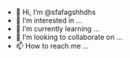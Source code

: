 - 👋 Hi, I’m @sfafagshhdhs
- 👀 I’m interested in ...
- 🌱 I’m currently learning ...
- 💞️ I’m looking to collaborate on ...
- 📫 How to reach me ...

<!---
sfafagshhdhs/sfafagshhdhs is a ✨ special ✨ repository because its `README.md` (this file) appears on your GitHub profile.
You can click the Preview link to take a look at your changes.
--->
